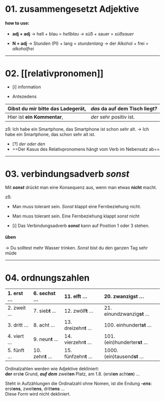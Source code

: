
# 01. zusammengesetzt Adjektive
#### how to use: 
- **adj + adj**
-> hell + blau = *hellblau*
-> süß + sauer =  *süßsauer*

- **N + adj**
-> Stunden (Pl) + lang = *stundenlang*
-> der Alkohol + frei = *alkoholfrei*

---
# 02. [[relativpronomen]]
- [i] information

- Antezedens

| Gibst du mir bitte **das Ladegerät**, | *das* da auf dem Tisch liegt? |
|:------------------------------------- |:----------------------------- |
| Hier ist **ein Kommentar**,           | *der* sehr positiv ist.       |

zß: Ich habe ein Smartphone, das Smartphone ist schon sehr alt.
-> Ich habe ein Smartphone, das schon sehr alt ist.


 - [?] *der oder den*
 - ==Der Kasus des Relativpronomens hängt vom Verb im Nebensatz ab==




---
# 03. verbindungsadverb *sonst*

Mit **_sonst_** drückt man eine Konsequenz aus, wenn man etwas **nicht** macht.

zß:
- Man muss tolerant sein. *Sonst* klappt eine Fernbeziehung nicht.
- Man muss tolerant sein. Eine Fernbeziehung klappt *sonst* nicht


- [i] Das Verbindungsadverb **_sonst_** kann auf Position 1 oder 3 stehen.


#### üben
-> Du solltest mehr Wasser trinken. *Sonst* bist du den ganzen Tag sehr müde


---

# 04. ordnungszahlen

| 1. erst …  | 6. sechst …      | 11. elf**t** …      | 20. zwanzig**st** …         |
|:---------- |:---------------- |:------------------- |:--------------------------- |
| 2. zweit … | 7. sieb**t** ... | 12. zwölf**t** …    | 21. einundzwanzig**st** …   |
| 3. dritt … | 8. acht …        | 13. dreizehn**t** … | 100. einhundert**st** …     |
| 4. viert … | 9. neun**t** …   | 14. vierzehn**t** … | 101. (ein)hunderter**st** … |
| 5. fünft … | 10. zehn**t** …  | 15. fünfzehn**t** … | 1000. (ein)tausend**st** …  |
Ordinalzahlen werden wie Adjektive dekliniert:  
**der** erst**e** Grund, **_auf dem_** zweit**en** Platz, am 1.8. (erst**en** acht**en**) …
  
Steht in Aufzählungen die Ordinalzahl ohne Nomen, ist die Endung **_-ens_**:  
erst**ens**, zweit**ens**, dritt**ens** …  
Diese Form wird nicht dekliniert.